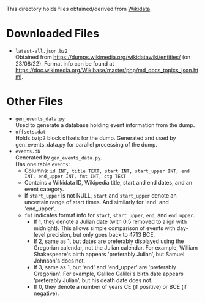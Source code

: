 This directory holds files obtained/derived from [Wikidata](https://www.wikidata.org/).

# Downloaded Files
-   `latest-all.json.bz2` <br>
    Obtained from <https://dumps.wikimedia.org/wikidatawiki/entities/> (on 23/08/22).
    Format info can be found at <https://doc.wikimedia.org/Wikibase/master/php/md_docs_topics_json.html>.

# Other Files
-   `gen_events_data.py` <br>
    Used to generate a database holding event information from the dump.
-   `offsets.dat` <br>
    Holds bzip2 block offsets for the dump. Generated and used by
    gen_events_data.py for parallel processing of the dump.
-   `events.db` <br>
    Generated by `gen_events_data.py`. <br>
    Has one table `events`:
    -   Columns: `id INT, title TEXT, start INT, start_upper INT, end INT, end_upper INT, fmt INT, ctg TEXT`
    -   Contains a Wikidata ID, Wikipedia title, start and end dates, and an event category.
    -   If `start_upper` is not NULL, `start` and `start_upper` denote an uncertain range of start times.
        And similarly for 'end' and 'end_upper'.
    -   `fmt` indicates format info for `start`, `start_upper`, `end`, and `end_upper`.
        -   If 1, they denote a Julian date (with 0.5 removed to align with midnight).
            This allows simple comparison of events with day-level precision, but only goes back to 4713 BCE.
        -   If 2, same as 1, but dates are preferably displayed using the Gregorian calendar, not the Julian calendar.
            For example, William Shakespeare's birth appears 'preferably Julian', but Samuel Johnson's does not.
        -   If 3, same as 1, but 'end' and 'end_upper' are 'preferably Gregorian'.
            For example, Galileo Galilei's birth date appears 'preferably Julian', but his death date does not.
        -   If 0, they denote a number of years CE (if positive) or BCE (if negative).

